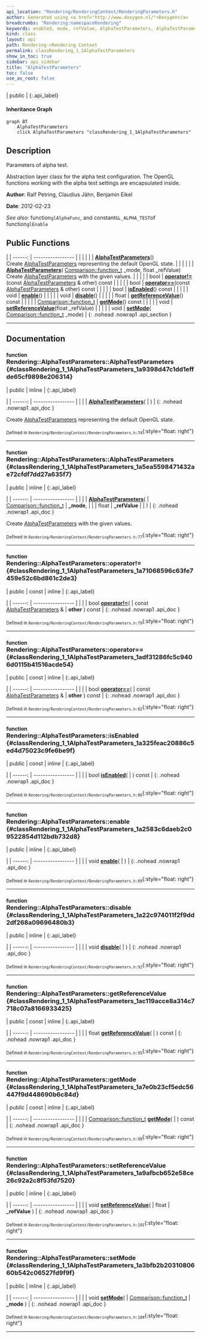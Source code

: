 ```yaml
---
api_location: "Rendering/RenderingContext/RenderingParameters.h"
author: Generated using <a href="http://www.doxygen.nl/">Doxygen</a>
breadcrumbs: "Rendering:namespaceRendering"
keywords: enabled, mode, refValue, AlphaTestParameters, AlphaTestParameters, isEnabled, enable, disable, getReferenceValue, getMode, setReferenceValue, setMode
kind: class
layout: api
path: Rendering->Rendering Context
permalink: classRendering_1_1AlphaTestParameters
show_in_toc: true
sidebar: api_sidebar
title: "AlphaTestParameters"
toc: false
use_as_root: false
---
```


| public |
{:.api_label}

#### Inheritance Graph

```mermaid
graph BT
	AlphaTestParameters
	click AlphaTestParameters "classRendering_1_1AlphaTestParameters"
```

## Description

Parameters of alpha test.

Abstraction layer class for the alpha test configuration. The OpenGL functions working with the alpha test settings are encapsulated inside.

**Author**: Ralf Petring, Claudius Jähn, Benjamin Eikel



**Date**: 2012-02-23



*See also*: function`glAlphaFunc`, and constant`GL_ALPHA_TEST`of function`glEnable`





## Public Functions

|
| ------: | ----------------- |
|  | |
|  | **[AlphaTestParameters](#classRendering_1_1AlphaTestParameters_1a9398d47c1dd1effde65cf9898e206314)**() <br/> Create [AlphaTestParameters](classRendering_1_1AlphaTestParameters) representing the default OpenGL state. |
|  | |
|  | **[AlphaTestParameters](#classRendering_1_1AlphaTestParameters_1a5ea5598471432ae72cfdf7dd27a635f7)**( [Comparison::function_t](namespaceRendering_1_1Comparison#namespaceRendering_1_1Comparison_1a16931e86f2034b760a8a74283dddc1d5)  _mode, float _refValue) <br/> Create [AlphaTestParameters](classRendering_1_1AlphaTestParameters) with the given values. |
|  | |
| bool | **[operator!=](#classRendering_1_1AlphaTestParameters_1a71068596c63fe7459e52c6bd861c2de3)**(const [AlphaTestParameters](classRendering_1_1AlphaTestParameters) & other) const |
|  | |
| bool | **[operator==](#classRendering_1_1AlphaTestParameters_1adf31286fc5c9406d0115b41516acde54)**(const [AlphaTestParameters](classRendering_1_1AlphaTestParameters) & other) const |
|  | |
| bool | **[isEnabled](#classRendering_1_1AlphaTestParameters_1a325feac20886c5ed4d75023c9fe6be9f)**() const |
|  | |
| void | **[enable](#classRendering_1_1AlphaTestParameters_1a2583c6daeb2c09522854d112bdb732d8)**() |
|  | |
| void | **[disable](#classRendering_1_1AlphaTestParameters_1a22c974011f2f9dd2df268a09696480b3)**() |
|  | |
| float | **[getReferenceValue](#classRendering_1_1AlphaTestParameters_1ac119acce8a314c7718c07a8166933425)**() const |
|  | |
| [Comparison::function_t](namespaceRendering_1_1Comparison#namespaceRendering_1_1Comparison_1a16931e86f2034b760a8a74283dddc1d5) | **[getMode](#classRendering_1_1AlphaTestParameters_1a7e0b23cf5edc56447f9d448690b6c84d)**() const |
|  | |
| void | **[setReferenceValue](#classRendering_1_1AlphaTestParameters_1a9afbcb652e58ce26c92a2c8f53fd7520)**(float _refValue) |
|  | |
| void | **[setMode](#classRendering_1_1AlphaTestParameters_1a3bfb2b2031080660b542c06527fd9f9f)**( [Comparison::function_t](namespaceRendering_1_1Comparison#namespaceRendering_1_1Comparison_1a16931e86f2034b760a8a74283dddc1d5)  _mode) |
{: .nohead .nowrap1 .api_section }


-------------------------------------------------------------------

## Documentation

### <small>function</small><br/> Rendering::AlphaTestParameters::AlphaTestParameters {#classRendering_1_1AlphaTestParameters_1a9398d47c1dd1effde65cf9898e206314}

| public | inline |
{:.api_label}

|
| ------: | ----------------- |
|  |
|  **[AlphaTestParameters](#classRendering_1_1AlphaTestParameters_1a9398d47c1dd1effde65cf9898e206314)**( |  ) |
{: .nohead .nowrap1 .api_doc }

Create [AlphaTestParameters](classRendering_1_1AlphaTestParameters) representing the default OpenGL state.





<sub>Defined in `Rendering/RenderingContext/RenderingParameters.h:74`</sub>{:style="float: right"}

-------------------------------------------------------------------

### <small>function</small><br/> Rendering::AlphaTestParameters::AlphaTestParameters {#classRendering_1_1AlphaTestParameters_1a5ea5598471432ae72cfdf7dd27a635f7}

| public | inline |
{:.api_label}

|
| ------: | ----------------- |
|  |
|  **[AlphaTestParameters](#classRendering_1_1AlphaTestParameters_1a5ea5598471432ae72cfdf7dd27a635f7)**( |  [Comparison::function_t](namespaceRendering_1_1Comparison#namespaceRendering_1_1Comparison_1a16931e86f2034b760a8a74283dddc1d5)  | **_mode**, |
| | float | **_refValue** |
|   ) |
{: .nohead .nowrap1 .api_doc }

Create [AlphaTestParameters](classRendering_1_1AlphaTestParameters) with the given values.





<sub>Defined in `Rendering/RenderingContext/RenderingParameters.h:77`</sub>{:style="float: right"}

-------------------------------------------------------------------

### <small>function</small><br/> Rendering::AlphaTestParameters::operator!= {#classRendering_1_1AlphaTestParameters_1a71068596c63fe7459e52c6bd861c2de3}

| public | const | inline |
{:.api_label}

|
| ------: | ----------------- |
|  |
| bool **[operator!=](#classRendering_1_1AlphaTestParameters_1a71068596c63fe7459e52c6bd861c2de3)**( | const [AlphaTestParameters](classRendering_1_1AlphaTestParameters) & | **other** ) const |
{: .nohead .nowrap1 .api_doc }





<sub>Defined in `Rendering/RenderingContext/RenderingParameters.h:79`</sub>{:style="float: right"}

-------------------------------------------------------------------

### <small>function</small><br/> Rendering::AlphaTestParameters::operator== {#classRendering_1_1AlphaTestParameters_1adf31286fc5c9406d0115b41516acde54}

| public | const | inline |
{:.api_label}

|
| ------: | ----------------- |
|  |
| bool **[operator==](#classRendering_1_1AlphaTestParameters_1adf31286fc5c9406d0115b41516acde54)**( | const [AlphaTestParameters](classRendering_1_1AlphaTestParameters) & | **other** ) const |
{: .nohead .nowrap1 .api_doc }





<sub>Defined in `Rendering/RenderingContext/RenderingParameters.h:82`</sub>{:style="float: right"}

-------------------------------------------------------------------

### <small>function</small><br/> Rendering::AlphaTestParameters::isEnabled {#classRendering_1_1AlphaTestParameters_1a325feac20886c5ed4d75023c9fe6be9f}

| public | const | inline |
{:.api_label}

|
| ------: | ----------------- |
|  |
| bool **[isEnabled](#classRendering_1_1AlphaTestParameters_1a325feac20886c5ed4d75023c9fe6be9f)**( |  ) const |
{: .nohead .nowrap1 .api_doc }





<sub>Defined in `Rendering/RenderingContext/RenderingParameters.h:86`</sub>{:style="float: right"}

-------------------------------------------------------------------

### <small>function</small><br/> Rendering::AlphaTestParameters::enable {#classRendering_1_1AlphaTestParameters_1a2583c6daeb2c09522854d112bdb732d8}

| public | inline |
{:.api_label}

|
| ------: | ----------------- |
|  |
| void **[enable](#classRendering_1_1AlphaTestParameters_1a2583c6daeb2c09522854d112bdb732d8)**( |  ) |
{: .nohead .nowrap1 .api_doc }





<sub>Defined in `Rendering/RenderingContext/RenderingParameters.h:89`</sub>{:style="float: right"}

-------------------------------------------------------------------

### <small>function</small><br/> Rendering::AlphaTestParameters::disable {#classRendering_1_1AlphaTestParameters_1a22c974011f2f9dd2df268a09696480b3}

| public | inline |
{:.api_label}

|
| ------: | ----------------- |
|  |
| void **[disable](#classRendering_1_1AlphaTestParameters_1a22c974011f2f9dd2df268a09696480b3)**( |  ) |
{: .nohead .nowrap1 .api_doc }





<sub>Defined in `Rendering/RenderingContext/RenderingParameters.h:92`</sub>{:style="float: right"}

-------------------------------------------------------------------

### <small>function</small><br/> Rendering::AlphaTestParameters::getReferenceValue {#classRendering_1_1AlphaTestParameters_1ac119acce8a314c7718c07a8166933425}

| public | const | inline |
{:.api_label}

|
| ------: | ----------------- |
|  |
| float **[getReferenceValue](#classRendering_1_1AlphaTestParameters_1ac119acce8a314c7718c07a8166933425)**( |  ) const |
{: .nohead .nowrap1 .api_doc }





<sub>Defined in `Rendering/RenderingContext/RenderingParameters.h:95`</sub>{:style="float: right"}

-------------------------------------------------------------------

### <small>function</small><br/> Rendering::AlphaTestParameters::getMode {#classRendering_1_1AlphaTestParameters_1a7e0b23cf5edc56447f9d448690b6c84d}

| public | const | inline |
{:.api_label}

|
| ------: | ----------------- |
|  |
| [Comparison::function_t](namespaceRendering_1_1Comparison#namespaceRendering_1_1Comparison_1a16931e86f2034b760a8a74283dddc1d5) **[getMode](#classRendering_1_1AlphaTestParameters_1a7e0b23cf5edc56447f9d448690b6c84d)**( |  ) const |
{: .nohead .nowrap1 .api_doc }





<sub>Defined in `Rendering/RenderingContext/RenderingParameters.h:98`</sub>{:style="float: right"}

-------------------------------------------------------------------

### <small>function</small><br/> Rendering::AlphaTestParameters::setReferenceValue {#classRendering_1_1AlphaTestParameters_1a9afbcb652e58ce26c92a2c8f53fd7520}

| public | inline |
{:.api_label}

|
| ------: | ----------------- |
|  |
| void **[setReferenceValue](#classRendering_1_1AlphaTestParameters_1a9afbcb652e58ce26c92a2c8f53fd7520)**( | float | **_refValue** ) |
{: .nohead .nowrap1 .api_doc }





<sub>Defined in `Rendering/RenderingContext/RenderingParameters.h:101`</sub>{:style="float: right"}

-------------------------------------------------------------------

### <small>function</small><br/> Rendering::AlphaTestParameters::setMode {#classRendering_1_1AlphaTestParameters_1a3bfb2b2031080660b542c06527fd9f9f}

| public | inline |
{:.api_label}

|
| ------: | ----------------- |
|  |
| void **[setMode](#classRendering_1_1AlphaTestParameters_1a3bfb2b2031080660b542c06527fd9f9f)**( |  [Comparison::function_t](namespaceRendering_1_1Comparison#namespaceRendering_1_1Comparison_1a16931e86f2034b760a8a74283dddc1d5)  | **_mode** ) |
{: .nohead .nowrap1 .api_doc }





<sub>Defined in `Rendering/RenderingContext/RenderingParameters.h:104`</sub>{:style="float: right"}

-------------------------------------------------------------------

